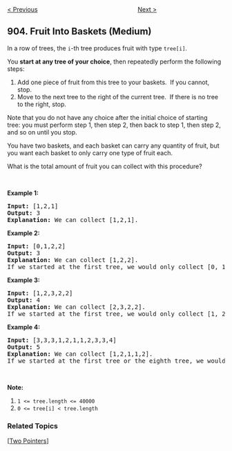 <!--|This file generated by command(leetcode description); DO NOT EDIT.    |-->
<!--+----------------------------------------------------------------------+-->
<!--|@author    openset <openset.wang@gmail.com>                           |-->
<!--|@link      https://github.com/openset                                 |-->
<!--|@home      https://github.com/openset/leetcode                        |-->
<!--+----------------------------------------------------------------------+-->

[< Previous](https://github.com/openset/leetcode/tree/master/problems/valid-permutations-for-di-sequence "Valid Permutations for DI Sequence")
　　　　　　　　　　　　　　　　
[Next >](https://github.com/openset/leetcode/tree/master/problems/sort-array-by-parity "Sort Array By Parity")

## 904. Fruit Into Baskets (Medium)

<p>In a row of trees, the <code>i</code>-th tree&nbsp;produces&nbsp;fruit with type&nbsp;<code>tree[i]</code>.</p>

<p>You <strong>start at any tree&nbsp;of your choice</strong>, then repeatedly perform the following steps:</p>

<ol>
	<li>Add one piece of fruit from this tree to your baskets.&nbsp; If you cannot, stop.</li>
	<li>Move to the next tree to the right of the current tree.&nbsp; If there is no tree to the right, stop.</li>
</ol>

<p>Note that you do not have any choice after the initial choice of starting tree:&nbsp;you must perform step 1, then step 2, then back to step 1, then step 2, and so on until you stop.</p>

<p>You have two baskets, and each basket can carry any quantity of fruit, but you want each basket to only carry one type of fruit each.</p>

<p>What is the total amount of fruit you can collect with this procedure?</p>

<p>&nbsp;</p>

<p><strong>Example 1:</strong></p>

<pre>
<strong>Input: </strong><span id="example-input-1-1">[1,2,1]</span>
<strong>Output: </strong><span id="example-output-1">3</span>
<strong><span>Explanation: </span></strong><span>We can collect [1,2,1].</span>
</pre>

<div>
<p><strong>Example 2:</strong></p>

<pre>
<strong>Input: </strong><span id="example-input-2-1">[0,1,2,2]</span>
<strong>Output: </strong><span id="example-output-2">3
</span><strong><span>Explanation: </span></strong><span>We can collect [1,2,2].
If we started at the first tree, we would only collect [0, 1].</span>
</pre>

<div>
<p><strong>Example 3:</strong></p>

<pre>
<strong>Input: </strong><span id="example-input-3-1">[1,2,3,2,2]</span>
<strong>Output: </strong><span id="example-output-3">4
</span><strong><span>Explanation: </span></strong><span>We can collect [2,3,2,2].</span>
<span>If we started at the first tree, we would only collect [1, 2].</span>
</pre>

<div>
<p><strong>Example 4:</strong></p>

<pre>
<strong>Input: </strong><span id="example-input-4-1">[3,3,3,1,2,1,1,2,3,3,4]</span>
<strong>Output: </strong>5<span id="example-output-4">
</span><strong><span>Explanation: </span></strong><span>We can collect [1,2,1,1,2].</span>
<span>If we started at the first tree or the eighth tree, we would only collect 4 fruits.</span>
</pre>

<p>&nbsp;</p>
</div>
</div>
</div>

<p><strong>Note:</strong></p>

<ol>
	<li><code>1 &lt;= tree.length &lt;= 40000</code></li>
	<li><code>0 &lt;= tree[i] &lt; tree.length</code></li>
</ol>

### Related Topics
  [[Two Pointers](https://github.com/openset/leetcode/tree/master/tag/two-pointers/README.md)]
